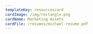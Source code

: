 ```yaml
---
templateKey: resourcescard
cardImage: /img/rectangle.png
cardName: Marketing Assets
cardFile: /resumes/michael-resume.pdf
---
```


